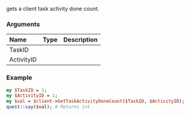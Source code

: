 gets a client task activity done count.
### Arguments
**Name**|**Type**|**Description**
:---|:---|:---
TaskID||
ActivityID||

### Example

```perl
my $TaskID = 1;
my $ActivityID = 1;
my $val = $client->GetTaskActivityDoneCount($TaskID, $ActivityID);
quest::say($val); # Returns int
```